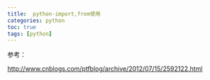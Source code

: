 ```yaml
---
title:  python-import,from使用
categories: python   
toc: true  
tags: [python]
---
```







参考：

http://www.cnblogs.com/ptfblog/archive/2012/07/15/2592122.html